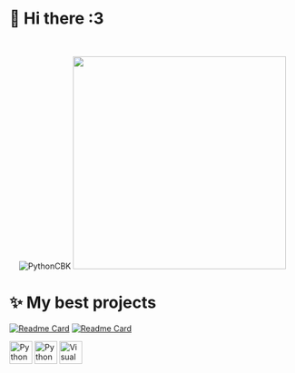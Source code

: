 <div align="left">
<h1>🍪 Hi there :3</h1>
</div>
<br/>

<div align="center" >
<p align="center"> <img src="https://github-readme-stats.vercel.app/api?username=pythonCBK&Stats&hide=issues&show_icons=true&theme=tokyonight&rank_icon=github" alt="PythonCBK" />
  <img src="https://files.catbox.moe/mpkzsz.png" width="375"  /> 
</div>

<div align="left">
<h1>✨ My best projects</h1>
</div>

[![Readme Card](https://github-readme-stats.vercel.app/api/pin/?username=pythonCBK&repo=catbox-client&theme=rose_pine)](https://github.com/pythonCBK/catbox-client)
[![Readme Card](https://github-readme-stats.vercel.app/api/pin/?username=pythonCBK&repo=y2m-pocket&theme=rose_pine)](https://github.com/pythonCBK/y2m-pocket)
<br/>

<a href="https://www.python.org/" title="Python"><img src="https://github.com/get-icon/geticon/raw/master/icons/python.svg" alt="Python" width="40px" height="40px"></a>
<a href="https://kivymd.readthedocs.io/en/latest/" title="KiVyMD"><img src="https://kivymd.readthedocs.io/en/latest/_static/logo-kivymd.png" alt="Python" width="40px" height="40px"></a>
<a href="https://code.visualstudio.com/" title="Visual Studio Code"><img src="https://github.com/get-icon/geticon/raw/master/icons/visual-studio-code.svg" alt="Visual Studio Code" width="40px" height="40px"></a>

<!--
**pythonCBK/pythonCBK** is a ✨ _special_ ✨ repository because its `README.md` (this file) appears on your GitHub profile.

Here are some ideas to get you started:

- 🔭 I’m currently working on ...
- 🌱 I’m currently learning ...
- 👯 I’m looking to collaborate on ...
- 🤔 I’m looking for help with ...
- 💬 Ask me about ...
- 📫 How to reach me: ...
- 😄 Pronouns: ...
- ⚡ Fun fact: ...
-->
